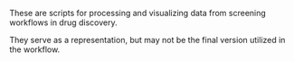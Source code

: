 These are scripts for processing and visualizing data from screening workflows in drug discovery. 

They serve as a representation, but may not be the final version utilized in the workflow.
